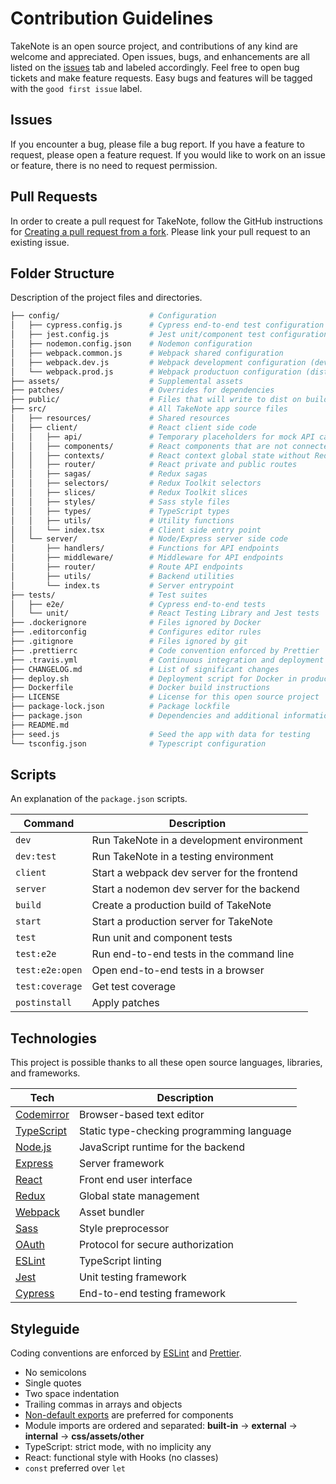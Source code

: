 # Contribution Guidelines

TakeNote is an open source project, and contributions of any kind are welcome and appreciated. Open issues, bugs, and enhancements are all listed on the [issues](https://github.com/taniarascia/takenote/issues) tab and labeled accordingly. Feel free to open bug tickets and make feature requests. Easy bugs and features will be tagged with the `good first issue` label.

## Issues

If you encounter a bug, please file a bug report. If you have a feature to request, please open a feature request. If you would like to work on an issue or feature, there is no need to request permission.

## Pull Requests

In order to create a pull request for TakeNote, follow the GitHub instructions for [Creating a pull request from a fork](https://help.github.com/en/github/collaborating-with-issues-and-pull-requests/creating-a-pull-request-from-a-fork). Please link your pull request to an existing issue.

## Folder Structure

Description of the project files and directories.

```bash
├── config/                    # Configuration
│   ├── cypress.config.js      # Cypress end-to-end test configuration
│   ├── jest.config.js         # Jest unit/component test configuration
│   ├── nodemon.config.json    # Nodemon configuration
│   ├── webpack.common.js      # Webpack shared configuration
│   ├── webpack.dev.js         # Webpack development configuration (dev server)
│   └── webpack.prod.js        # Webpack productuon configuration (dist output)
├── assets/                    # Supplemental assets
├── patches/                   # Overrides for dependencies
├── public/                    # Files that will write to dist on build
├── src/                       # All TakeNote app source files
│   ├── resources/             # Shared resources
│   ├── client/                # React client side code
│   │   ├── api/               # Temporary placeholders for mock API calls
│   │   ├── components/        # React components that are not connected to Redux
│   │   ├── contexts/          # React context global state without Redux
│   │   ├── router/            # React private and public routes
│   │   ├── sagas/             # Redux sagas
│   │   ├── selectors/         # Redux Toolkit selectors
│   │   ├── slices/            # Redux Toolkit slices
│   │   ├── styles/            # Sass style files
│   │   ├── types/             # TypeScript types
│   │   ├── utils/             # Utility functions
│   │   └── index.tsx          # Client side entry point
│   └── server/                # Node/Express server side code
│       ├── handlers/          # Functions for API endpoints
│       ├── middleware/        # Middleware for API endpoints
│       ├── router/            # Route API endpoints
│       ├── utils/             # Backend utilities
│       └── index.ts           # Server entrypoint
├── tests/                     # Test suites
│   ├── e2e/                   # Cypress end-to-end tests
│   └── unit/                  # React Testing Library and Jest tests
├── .dockerignore              # Files ignored by Docker
├── .editorconfig              # Configures editor rules
├── .gitignore                 # Files ignored by git
├── .prettierrc                # Code convention enforced by Prettier
├── .travis.yml                # Continuous integration and deployment config
├── CHANGELOG.md               # List of significant changes
├── deploy.sh                  # Deployment script for Docker in production
├── Dockerfile                 # Docker build instructions
├── LICENSE                    # License for this open source project
├── package-lock.json          # Package lockfile
├── package.json               # Dependencies and additional information
├── README.md
├── seed.js                    # Seed the app with data for testing
└── tsconfig.json              # Typescript configuration
```

## Scripts

An explanation of the `package.json` scripts.

| Command         | Description                                 |
| --------------- | ------------------------------------------- |
| `dev`           | Run TakeNote in a development environment   |
| `dev:test`      | Run TakeNote in a testing environment       |
| `client`        | Start a webpack dev server for the frontend |
| `server`        | Start a nodemon dev server for the backend  |
| `build`         | Create a production build of TakeNote       |
| `start`         | Start a production server for TakeNote      |
| `test`          | Run unit and component tests                |
| `test:e2e`      | Run end-to-end tests in the command line    |
| `test:e2e:open` | Open end-to-end tests in a browser          |
| `test:coverage` | Get test coverage                           |
| `postinstall`   | Apply patches                               |

## Technologies

This project is possible thanks to all these open source languages, libraries, and frameworks.

| Tech                                          | Description                               |
| --------------------------------------------- | ----------------------------------------- |
| [Codemirror](https://codemirror.net/)         | Browser-based text editor                 |
| [TypeScript](https://www.typescriptlang.org/) | Static type-checking programming language |
| [Node.js](https://nodejs.org/en/)             | JavaScript runtime for the backend        |
| [Express](https://expressjs.com/)             | Server framework                          |
| [React](https://reactjs.org/)                 | Front end user interface                  |
| [Redux](https://redux.js.org/)                | Global state management                   |
| [Webpack](https://webpack.js.org/)            | Asset bundler                             |
| [Sass](https://sass-lang.com/)                | Style preprocessor                        |
| [OAuth](https://oauth.net/)                   | Protocol for secure authorization         |
| [ESLint](https://eslint.org/)                 | TypeScript linting                        |
| [Jest](https://jestjs.io/)                    | Unit testing framework                    |
| [Cypress](https://www.cypress.io/)            | End-to-end testing framework              |

## Styleguide

Coding conventions are enforced by [ESLint](.eslintrc.js) and [Prettier](.prettierrc).

- No semicolons
- Single quotes
- Two space indentation
- Trailing commas in arrays and objects
- [Non-default exports](https://humanwhocodes.com/blog/2019/01/stop-using-default-exports-javascript-module/) are preferred for components
- Module imports are ordered and separated: **built-in** -> **external** -> **internal** -> **css/assets/other**
- TypeScript: strict mode, with no implicity any
- React: functional style with Hooks (no classes)
- `const` preferred over `let`
